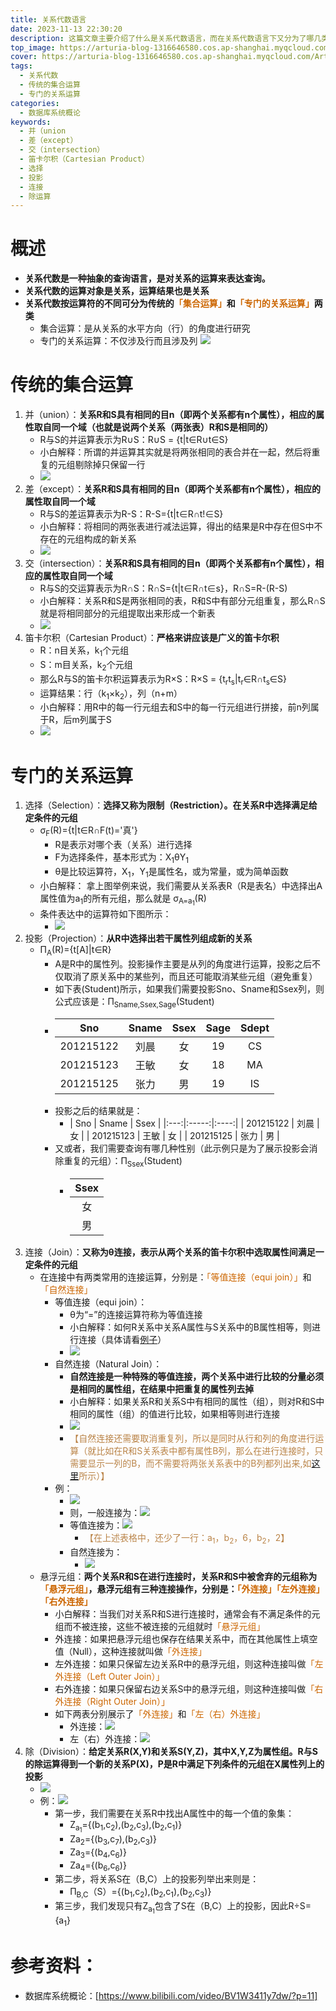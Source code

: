```yaml
---
title: 关系代数语言
date: 2023-11-13 22:30:20
description: 这篇文章主要介绍了什么是关系代数语言，而在关系代数语言下又分为了哪几类运算，它们的运算符又分别是什么
top_image: https://arturia-blog-1316646580.cos.ap-shanghai.myqcloud.com/ArturiaBlogPicGo/202311172013959.jpg
cover: https://arturia-blog-1316646580.cos.ap-shanghai.myqcloud.com/ArturiaBlogPicGo/202311172013959.jpg
tags:
  - 关系代数
  - 传统的集合运算
  - 专门的关系运算
categories:
  - 数据库系统概论
keywords:
  - 并（union
  - 差（except）
  - 交（intersection）
  - 笛卡尔积（Cartesian Product）
  - 选择
  - 投影
  - 连接
  - 除运算
---
```

# 概述
- <strong>关系代数是一种抽象的查询语言，是对关系的运算来表达查询。</strong>
- <strong>关系代数的运算对象是关系，运算结果也是关系</strong>
- <strong>关系代数按运算符的不同可分为传统的<font color = "CC6600">「集合运算」</font>和<font color = "CC6600">「专门的关系运算」</font>两类</strong>
	- 集合运算：是从关系的水平方向（行）的角度进行研究
	- 专门的关系运算：不仅涉及行而且涉及列
![](https://arturia-blog-1316646580.cos.ap-shanghai.myqcloud.com/ArturiaBlogPicGo/202311180930895.png)

# 传统的集合运算
1. 并（union）：<strong>关系R和S具有相同的目n（即两个关系都有n个属性），相应的属性取自同一个域（也就是说两个关系（两张表）R和S是相同的）</strong>
	- R与S的并运算表示为R∪S：R∪S = {t|t∈R∪t∈S}
	- 小白解释：所谓的并运算其实就是将两张相同的表合并在一起，然后将重复的元组剔除掉只保留一行
	- ![](https://arturia-blog-1316646580.cos.ap-shanghai.myqcloud.com/ArturiaBlogPicGo/202311180930457.png)
2. 差（except）：<strong>关系R和S具有相同的目n（即两个关系都有n个属性），相应的属性取自同一个域</strong>
	- R与S的差运算表示为R-S：R-S={t|t∈R∩t!∈S}
	- 小白解释：将相同的两张表进行减法运算，得出的结果是R中存在但S中不存在的元组构成的新关系
	- ![](https://arturia-blog-1316646580.cos.ap-shanghai.myqcloud.com/ArturiaBlogPicGo/202311180931968.png)
3. 交（intersection）：<strong>关系R和S具有相同的目n（即两个关系都有n个属性），相应的属性取自同一个域</strong>
	- R与S的交运算表示为R∩S：R∩S={t|t∈R∩t∈s}，R∩S=R-(R-S)
	- 小白解释：关系R和S是两张相同的表，R和S中有部分元组重复，那么R∩S就是将相同部分的元组提取出来形成一个新表
	- ![](https://arturia-blog-1316646580.cos.ap-shanghai.myqcloud.com/ArturiaBlogPicGo/202311180932086.png)
4. 笛卡尔积（Cartesian Product）：<strong>严格来讲应该是广义的笛卡尔积</strong>
	- R：n目关系，k<sub>1</sub>个元组
	- S：m目关系，k<sub>2</sub>个元组
	- 那么R与S的笛卡尔积运算表示为R×S：R×S = {t<sub>r</sub>t<sub>s</sub>|t<sub>r</sub>∈R∩t<sub>s</sub>∈S}
	- 运算结果：行（k<sub>1</sub>×k<sub>2</sub>），列（n+m）
	- 小白解释：用R中的每一行元组去和S中的每一行元组进行拼接，前n列属于R，后m列属于S
	- ![](https://arturia-blog-1316646580.cos.ap-shanghai.myqcloud.com/ArturiaBlogPicGo/202311180932408.png)
# 专门的关系运算
1. 选择（Selection）：<strong>选择又称为限制（Restriction）。在关系R中选择满足给定条件的元组</strong>
	- σ<sub>F</sub>(R)={t|t∈R∩F(t)='真'}
		- R是表示对哪个表（关系）进行选择
		- F为选择条件，基本形式为：X<sub>1</sub>θY<sub>1</sub>
		- θ是比较运算符，X<sub>1</sub>，Y<sub>1</sub>是属性名，或为常量，或为简单函数
	- 小白解释： 拿上图举例来说，我们需要从关系表R（R是表名）中选择出A属性值为a<sub>1</sub>的所有元组，那么就是 σ<sub>A=a<sub>1</sub></sub>(R)
	- 条件表达中的运算符如下图所示：
		- ![](https://arturia-blog-1316646580.cos.ap-shanghai.myqcloud.com/ArturiaBlogPicGo/202311180933488.png)
2. 投影（Projection）：<strong>从R中选择出若干属性列组成新的关系</strong>
	- Π<sub>A</sub>(R)={t\[A]|t∈R}
		- A是R中的属性列。投影操作主要是从列的角度进行运算，投影之后不仅取消了原关系中的某些列，而且还可能取消某些元组（避免重复）
		- 如下表(Student)所示，如果我们需要投影Sno、Sname和Ssex列，则公式应该是：Π<sub>Sname,Ssex,Sage</sub>(Student)
		- | Sno | Sname | Ssex | Sage | Sdept |
		  |:---:|:-----:|:----:|:----:|:-----:|
		  | 201215122 | 刘晨 | 女 | 19 | CS |
		  | 201215123 | 王敏 | 女 | 18 | MA |
		  | 201215125 | 张力 | 男 | 19 | IS |
		- 投影之后的结果就是：
			- | Sno | Sname | Ssex |
		  |:---:|:-----:|:----:|
		  | 201215122 | 刘晨 | 女 |
		  | 201215123 | 王敏 | 女 | 
		  | 201215125 | 张力 | 男 |
		- 又或者，我们需要查询有哪几种性别（此示例只是为了展示投影会消除重复的元组）：Π<sub>Ssex</sub>(Student)
			- | Ssex |
			  |:---:|
			  | 女 |
			  | 男 |
3. 连接（Join）：<strong>又称为θ连接，表示从两个关系的笛卡尔积中选取属性间满足一定条件的元组</strong>
	- 在连接中有两类常用的连接运算，分别是：<font color = "CC6600">「等值连接（equi join）」</font>和<font color = "CC6600">「自然连接」</font>
		- 等值连接（equi join）：
			- θ为“=”的连接运算符称为等值连接
			- 小白解释：如何R关系中关系A属性与S关系中的B属性相等，则进行连接（具体请看<a href="#例">例子</a>）
			- ![](https://arturia-blog-1316646580.cos.ap-shanghai.myqcloud.com/ArturiaBlogPicGo/202311180933792.png)
		- 自然连接（Natural Join）：
			- <strong>自然连接是一种特殊的等值连接，两个关系中进行比较的分量必须是相同的属性组，在结果中把重复的属性列去掉</strong>
			- 小白解释：如果关系R和关系S中有相同的属性（组），则对R和S中相同的属性（组）的值进行比较，如果相等则进行连接
			- ![](https://arturia-blog-1316646580.cos.ap-shanghai.myqcloud.com/ArturiaBlogPicGo/202311180934459.png)
			- <font color = "BA8448">【自然连接还需要取消重复列，所以是同时从行和列的角度进行运算（就比如在R和S关系表中都有属性B列，那么在进行连接时，只需要显示一列的B，而不需要将两张关系表中的B列都列出来,如<a href="#自然连接">这里</a>所示）】</font>
		- <a id ="例">例：</a>
			- ![](https://arturia-blog-1316646580.cos.ap-shanghai.myqcloud.com/ArturiaBlogPicGo/202311180934706.png)
			- 则，一般连接为：![](https://arturia-blog-1316646580.cos.ap-shanghai.myqcloud.com/ArturiaBlogPicGo/202311180935334.png)
			- 等值连接为：![](https://arturia-blog-1316646580.cos.ap-shanghai.myqcloud.com/ArturiaBlogPicGo/202311180935305.png)
				- <font color = "BA8448">【在上述表格中，还少了一行：a<sub>1</sub>，b<sub>2</sub>，6，b<sub>2</sub>，2】</font>
			- <a id="自然连接">自然连接为：</a>
				- ![](https://arturia-blog-1316646580.cos.ap-shanghai.myqcloud.com/ArturiaBlogPicGo/202311180936248.png)
	- 悬浮元组：<strong>两个关系R和S在进行连接时，关系R和S中被舍弃的元组称为<font color = "CC6600">「悬浮元组」</font>，悬浮元组有三种连接操作，分别是：<font color = "CC6600">「外连接」</font><font color = "CC6600">「左外连接」</font><font color = "CC6600">「右外连接」</font></strong>
		- 小白解释：当我们对关系R和S进行连接时，通常会有不满足条件的元组而不被连接，这些不被连接的元组就时<font color = "CC6600">「悬浮元组」</font>
		- 外连接：如果把悬浮元组也保存在结果关系中，而在其他属性上填空值（Null），这种连接就叫做<font color = "CC6600">「外连接」</font>
		- 左外连接：如果只保留左边关系R中的悬浮元组，则这种连接叫做<font color = "CC6600">「左外连接（Left Outer Join）」</font>
		- 右外连接：如果只保留右边关系S中的悬浮元组，则这种连接叫做<font color = "CC6600">「右外连接（Right Outer Join）」</font>
		- 如下两表分别展示了<font color = "CC6600">「外连接」</font>和<font color = "CC6600">「左（右）外连接」</font>
			- 外连接：![](https://arturia-blog-1316646580.cos.ap-shanghai.myqcloud.com/ArturiaBlogPicGo/202311180936272.png)
			- 左（右）外连接：![](https://arturia-blog-1316646580.cos.ap-shanghai.myqcloud.com/ArturiaBlogPicGo/202311180937217.png)
4. 除（Division）：<strong>给定关系R(X,Y)和关系S(Y,Z)，其中X,Y,Z为属性组。R与S的除运算得到一个新的关系P(X)，P是R中满足下列条件的元组在X属性列上的投影</strong>
	- ![](https://arturia-blog-1316646580.cos.ap-shanghai.myqcloud.com/ArturiaBlogPicGo/202311180937742.png)
	- 例：![](https://arturia-blog-1316646580.cos.ap-shanghai.myqcloud.com/ArturiaBlogPicGo/202311180938921.png)
		- 第一步，我们需要在关系R中找出A属性中的每一个值的象集：
			- Z<sub>a<sub>1</sub></sub>={(b<sub>1</sub>,c<sub>2</sub>),(b<sub>2</sub>,c<sub>3</sub>),(b<sub>2</sub>,c<sub>1</sub>)}
			- Za<sub>2</sub>={(b<sub>3</sub>,c<sub>7</sub>),(b<sub>2</sub>,c<sub>3</sub>)}
			- Za<sub>3</sub>={(b<sub>4</sub>,c<sub>6</sub>)}
			- Za<sub>4</sub>={(b<sub>6</sub>,c<sub>6</sub>)}
		- 第二步，将关系S在（B,C）上的投影列举出来则是：
			- Π<sub>B,C</sub>（S）={(b<sub>1</sub>,c<sub>2</sub>),(b<sub>2</sub>,c<sub>1</sub>),(b<sub>2</sub>,c<sub>3</sub>)}
		- 第三步，我们发现只有Z<sub>a<sub>1</sub></sub>包含了S在（B,C）上的投影，因此R÷S={a<sub>1</sub>}

# 参考资料：
- 数据库系统概论：[https://www.bilibili.com/video/BV1W3411y7dw/?p=11]


